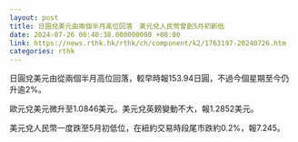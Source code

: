 ```yaml
---
layout: post
title: 日圓兌美元由兩個半月高位回落　美元兌人民幣曾創5月初新低
date: 2024-07-26 06:40:38.000000000 +08:00
link: https://news.rthk.hk/rthk/ch/component/k2/1763197-20240726.htm
categories: rthk
---
```


日圓兌美元由從兩個半月高位回落，較早時報153.94日圓，不過今個星期至今仍升逾2%。

歐元兌美元微升至1.0846美元。美元兌英鎊變動不大，報1.2852美元。

美元兌人民幣一度跌至5月初低位，在紐約交易時段尾市跌約0.2%，報7.245。
